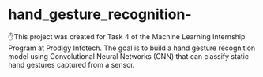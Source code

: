 # hand_gesture_recognition-
✋This project was created for Task 4 of the Machine Learning Internship Program at Prodigy Infotech. The goal is to build a hand gesture recognition model using Convolutional Neural Networks (CNN) that can classify static hand gestures captured from a sensor.
